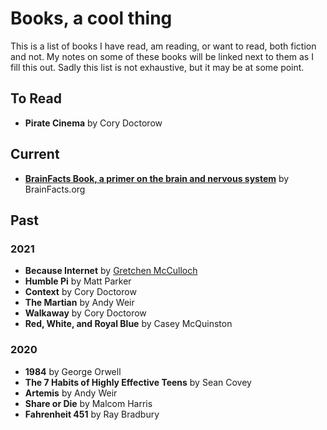 # Books, a cool thing
This is a list of books I have read, am reading, or want to read, both fiction and not. My notes on some of these books will be linked next to them as I fill this out. Sadly this list is not exhaustive, but it may be at some point.
## To Read
* **Pirate Cinema** by Cory Doctorow

## Current
* [**BrainFacts Book, a primer on the brain and nervous system**](/thoughts/books/brainfacts) by BrainFacts.org
## Past
### 2021
* **Because Internet** by [Gretchen McCulloch](https://gretchenmcculloch.com/)
* **Humble Pi** by Matt Parker
* **Context** by Cory Doctorow
* **The Martian** by Andy Weir
* **Walkaway** by Cory Doctorow
* **Red, White, and Royal Blue** by Casey McQuinston


### 2020
* **1984** by George Orwell
* **The 7 Habits of Highly Effective Teens** by Sean Covey
* **Artemis** by Andy Weir
* **Share or Die** by Malcom Harris
* **Fahrenheit 451** by Ray Bradbury
